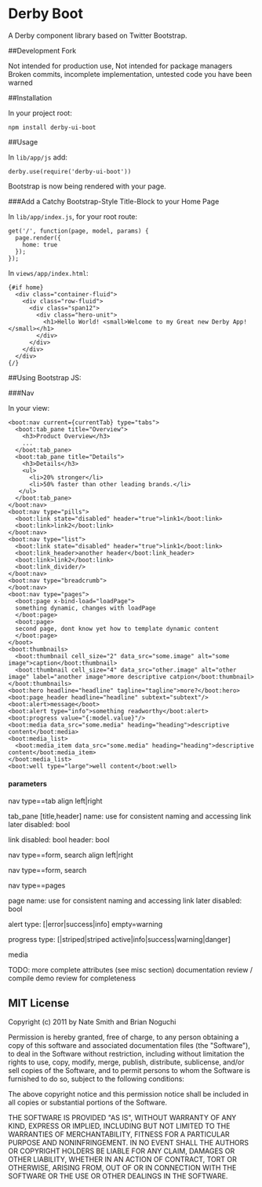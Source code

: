 # Derby Boot

A Derby component library based on Twitter Bootstrap.

##Development Fork

Not intended for production use, Not intended for package managers
Broken commits, incomplete implementation, untested code
you have been warned

##Installation


In your project root:

    npm install derby-ui-boot
  
##Usage

In `lib/app/js` add: 

    derby.use(require('derby-ui-boot'))

Bootstrap is now being rendered with your page.

###Add a Catchy Bootstrap-Style Title-Block to your Home Page

In `lib/app/index.js`, for your root route:

    get('/', function(page, model, params) {
      page.render({
        home: true
      });
    });

In `views/app/index.html`:

    {#if home}
      <div class="container-fluid">
        <div class="row-fluid">
          <div class="span12">
            <div class="hero-unit">
              <h1>Hello World! <small>Welcome to my Great new Derby App!</small></h1>
            </div>
          </div>
        </div>
      </div>
    {/}

##Using Bootstrap JS: 

###Nav

In your view:
<!-- general navigation -->
    <boot:nav current={currentTab} type="tabs">
      <boot:tab_pane title="Overview">
        <h3>Product Overview</h3>
        ...
      </boot:tab_pane>
      <boot:tab_pane title="Details">
        <h3>Details</h3>
        <ul>
          <li>20% stronger</li>
          <li>50% faster than other leading brands.</li>
       </ul>
      </boot:tab_pane>
    </boot:nav>
    <boot:nav type="pills">
      <boot:link state="disabled" header="true">link1</boot:link>
      <boot:link>link2</boot:link>
    </boot:nav>
    <boot:nav type="list">
      <boot:link state="disabled" header="true">link1</boot:link>
      <boot:link_header>another header</boot:link_header>
      <boot:link>link2</boot:link>
      <boot:link_divider/>
    </boot:nav>
    <boot:nav type="breadcrumb">
    </boot:nav>
    <boot:nav type="pages">
      <boot:page x-bind-load="loadPage">
      something dynamic, changes with loadPage
      </boot:page>
      <boot:page>
      second page, dont know yet how to template dynamic content
      </boot:page>
    </boot>
    <boot:thumbnails>
      <boot:thumbnail cell_size="2" data_src="some.image" alt="some image">caption</boot:thumbnail>
      <boot:thumbnail cell_size="4" data_src="other.image" alt="other image" label="another image">more descriptive catpion</boot:thumbnail>
    </boot:thumbnails>
    <boot:hero headline="headline" tagline="tagline">more?</boot:hero>
    <boot:page_header headline="headline" subtext="subtext"/>
    <boot:alert>message</boot>
    <boot:alert type="info">something readworthy</boot:alert>
    <boot:progress value="{:model.value}"/>
    <boot:media data_src="some.media" heading="heading">descriptive content</boot:media>
    <boot:media_list>
      <boot:media_item data_src="some.media" heading="heading">descriptive content</boot:media_item>
    </boot:media_list>
    <boot:well type="large">well content</boot:well>

#### parameters

nav type==tab
align left|right

tab_pane [title,header]
name: use for consistent naming and accessing link later
disabled: bool

link
disabled: bool
header: bool

nav type==form, search
align left|right

nav type==form, search

nav type==pages

page
name: use for consistent naming and accessing link later
disabled: bool

alert
type: [|error|success|info] empty=warning

progress
type: [|striped|striped active|info|success|warning|danger]

media

TODO:
  more complete attributes (see misc section)
  documentation
  review / compile
  demo
  review for completeness


## MIT License
Copyright (c) 2011 by Nate Smith and Brian Noguchi

Permission is hereby granted, free of charge, to any person obtaining a copy
of this software and associated documentation files (the "Software"), to deal
in the Software without restriction, including without limitation the rights
to use, copy, modify, merge, publish, distribute, sublicense, and/or sell
copies of the Software, and to permit persons to whom the Software is
furnished to do so, subject to the following conditions:

The above copyright notice and this permission notice shall be included in
all copies or substantial portions of the Software.

THE SOFTWARE IS PROVIDED "AS IS", WITHOUT WARRANTY OF ANY KIND, EXPRESS OR
IMPLIED, INCLUDING BUT NOT LIMITED TO THE WARRANTIES OF MERCHANTABILITY,
FITNESS FOR A PARTICULAR PURPOSE AND NONINFRINGEMENT. IN NO EVENT SHALL THE
AUTHORS OR COPYRIGHT HOLDERS BE LIABLE FOR ANY CLAIM, DAMAGES OR OTHER
LIABILITY, WHETHER IN AN ACTION OF CONTRACT, TORT OR OTHERWISE, ARISING FROM,
OUT OF OR IN CONNECTION WITH THE SOFTWARE OR THE USE OR OTHER DEALINGS IN
THE SOFTWARE.